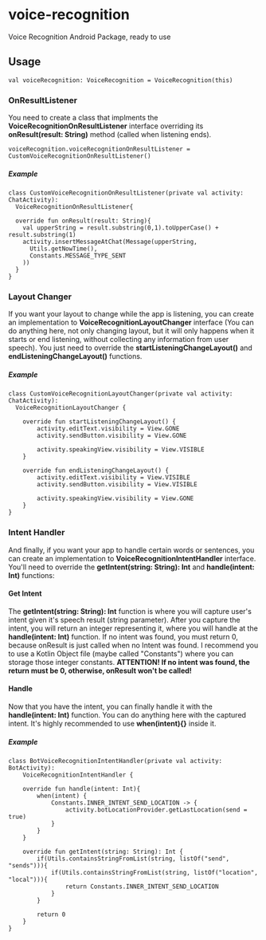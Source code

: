 # voice-recognition
Voice Recognition Android Package, ready to use

## Usage
```
val voiceRecognition: VoiceRecognition = VoiceRecognition(this)
```

### OnResultListener
You need to create a class that implments the **VoiceRecognitionOnResultListener** interface overriding its **onResult(result: String)** method (called when listening ends).

```
voiceRecognition.voiceRecognitionOnResultListener = CustomVoiceRecognitionOnResultListener()
```

##### Example
```
class CustomVoiceRecognitionOnResultListener(private val activity: ChatActivity): 
  VoiceRecognitionOnResultListener{
  
  override fun onResult(result: String){
    val upperString = result.substring(0,1).toUpperCase() + result.substring(1)
    activity.insertMessageAtChat(Message(upperString,
      Utils.getNowTime(),
      Constants.MESSAGE_TYPE_SENT
    ))
  }
}
```

### Layout Changer

If you want your layout to change while the app is listening, you can create an implementation to **VoiceRecognitionLayoutChanger** interface (You can do anything here, not only changing layout, but it will only happens when it starts or end listening, without collecting any information from user speech). You just need to override the **startListeningChangeLayout()** and **endListeningChangeLayout()** functions.

##### Example
```
class CustomVoiceRecognitionLayoutChanger(private val activity: ChatActivity):
  VoiceRecognitionLayoutChanger {

    override fun startListeningChangeLayout() {
        activity.editText.visibility = View.GONE
        activity.sendButton.visibility = View.GONE
        
        activity.speakingView.visibility = View.VISIBLE
    }

    override fun endListeningChangeLayout() {        
        activity.editText.visibility = View.VISIBLE
        activity.sendButton.visibility = View.VISIBLE
        
        activity.speakingView.visibility = View.GONE
    }
}
```

### Intent Handler

And finally, if you want your app to handle certain words or sentences, you can create an implementation to **VoiceRecognitionIntentHandler** interface. You'll need to override the **getIntent(string: String): Int** and **handle(intent: Int)** functions:

#### Get Intent

The **getIntent(string: String): Int** function is where you will capture user's intent given it's speech result (string parameter). After you capture the intent, you will return an integer representing it, where you will handle at the **handle(intent: Int)** function. If no intent was found, you must return 0, because onResult is just called when no Intent was found. I recommend you to use a Kotlin Object file (maybe called "Constants") where you can storage those integer constants. **ATTENTION! If no intent was found, the return must be 0, otherwise, onResult won't be called!** 

#### Handle

Now that you have the intent, you can finally handle it with the **handle(intent: Int)** function. You can do anything here with the captured intent. It's highly recommended to use **when(intent){}** inside it.

##### Example

```
class BotVoiceRecognitionIntentHandler(private val activity: BotActivity):
    VoiceRecognitionIntentHandler {

    override fun handle(intent: Int){
        when(intent) {
            Constants.INNER_INTENT_SEND_LOCATION -> {
                activity.botLocationProvider.getLastLocation(send = true)
            }
        }
    }

    override fun getIntent(string: String): Int {
        if(Utils.containsStringFromList(string, listOf("send", "sends"))){
            if(Utils.containsStringFromList(string, listOf("location", "local"))){
                return Constants.INNER_INTENT_SEND_LOCATION
            }
        }

        return 0
    }
}
